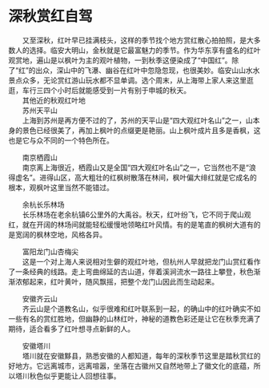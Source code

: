 # 深秋赏红自驾  

&emsp;&emsp;又至深秋，红叶早已挂满枝头，这样的季节找个地方赏红散心拍拍照，是大多数人的选择。临安大明山，金秋就是它最富魅力的季节。作为华东享有盛名的红叶观赏地，遍山是以枫叶为主的观叶植物，一到秋季这便染成了“中国红”。除了“红”的出众，深山中的飞瀑、幽谷在红叶中忽隐忽现，也很美妙。临安山山水水景点众多，无论赏红游山玩水都不显单调。选个周末，从上海带上家人来这里逛逛，车行三四个小时后就能感受到一片有别于申城的秋天。  
&emsp;&emsp;其他近的秋观红叶地  
&emsp;&emsp;苏州天平山  
&emsp;&emsp;上海到苏州是再方便不过的了，苏州的天平山是“四大观红叶名山”之一，山本身的景色已经很美了，再加上枫叶的点缀更是艳丽。山上枫叶成片且多是香枫，这也是它与众不同的一个特色所在。  

&emsp;&emsp;南京栖霞山  
&emsp;&emsp;南京离上海很近，栖霞山又是全国“四大观红叶名山”之一，它当然也不是“浪得虚名”。进得山区，高大粗壮的红枫树散落在林间，枫叶偏大绯红就是它成名的根本，观枫叶这里当然不能错过。  

&emsp;&emsp;余杭长乐林场  
&emsp;&emsp;长乐林场在老余杭镇6公里外的大禹谷。秋天，红叶纷飞，它不同于爬山观红，就在开阔的林场间就能轻松缓慢地领略红叶风情。有的是笔直的枫树大道有的是宽阔的枫林空地，风格各异。  

&emsp;&emsp;富阳龙门山杏梅尖  
&emsp;&emsp;这是一个对上海人来说相对生僻的观红叶地，但杭州人早就把龙门山赏红看作了一条经典的线路。走上弯曲绵延的古山道，伴着溪涧流水一路往上攀登，秋色渐渐浓郁起来，红叶黄叶，随风飘摇，把整个龙门山因此而生动起来。  

&emsp;&emsp;安徽齐云山  
&emsp;&emsp;齐云山是个道教名山，似乎很难和红叶联系到一起，的确山中的红叶确实不如一些有名的赏红胜地，但幽静的山林红叶，神秘的道教色彩还是让它在秋季充满了期待，适合看多了红叶想寻点新鲜的人。  

&emsp;&emsp;安徽塔川  
&emsp;&emsp;塔川就在安徽黟县，熟悉安徽的人都知道，每年的深秋季节这里是踏秋赏红的好地方。它远离城市，远离喧嚣，坐落在古徽州又自然地带上了徽文化的底蕴，所以塔川秋色似乎更能让人回想往事。  
